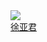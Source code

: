 <div class="con-item">
    <a target="_blank" href="https://github.com/woyou0712">
        <img class="con-image" src="https://image.whzb.com/chain/StellarUI/头像/徐亚君.png" />
    </a>
    <a target="_blank" href="https://github.com/woyou0712"><div class="name">徐亚君</div></a>
</div>